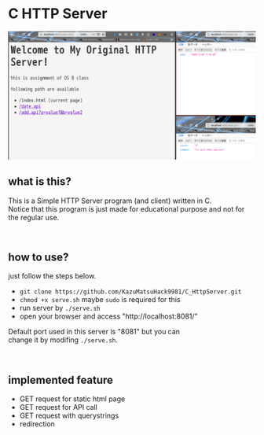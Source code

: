 # C HTTP Server

![](sample.png)

## what is this?
This is a Simple HTTP Server program (and client) written in C.  
Notice that this program is just made for educational purpose and not for the regular use.  

<br/>

## how to use?
just follow the steps below.  
-	`git clone https://github.com/KazuMatsuHack9981/C_HttpServer.git`
-	`chmod +x serve.sh` maybe `sudo` is required for this
-	run server by `./serve.sh`
-	open your browser and access "http://localhost:8081/"  

Default port used in this server is "8081" but you can  
change it by modifing `./serve.sh`.

<br/>

## implemented feature
- GET request for static html page
- GET request for API call
- GET request with querystrings
- redirection
